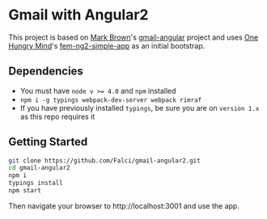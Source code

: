 # Gmail with Angular2

This project is based on [Mark Brown](https://github.com/markbrown4/)'s [gmail-angular](https://github.com/markbrown4/gmail-angular) project and uses [One Hungry Mind](https://github.com/onehungrymind)'s [fem-ng2-simple-app](https://github.com/onehungrymind/fem-ng2-simple-app) as an initial bootstrap.

## Dependencies
- You must have `node v >= 4.0` and `npm` installed
- `npm i -g typings webpack-dev-server webpack rimraf`
- If you have previously installed `typings`, be sure you are on `version 1.x` as this repo requires it

## Getting Started


```bash
git clone https://github.com/Falci/gmail-angular2.git
cd gmail-angular2
npm i
typings install
npm start
```

Then navigate your browser to http://localhost:3001 and use the app.
